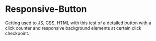 # Responsive-Button
Getting used to JS, CSS, HTML with this test of a detailed button with a click counter and responsive background elements at certain click checkpoint.
